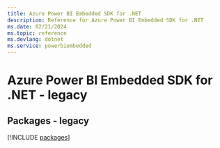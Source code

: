 ```yaml
---
title: Azure Power BI Embedded SDK for .NET
description: Reference for Azure Power BI Embedded SDK for .NET
ms.date: 02/21/2024
ms.topic: reference
ms.devlang: dotnet
ms.service: powerbiembedded
---
```

# Azure Power BI Embedded SDK for .NET - legacy
## Packages - legacy
[!INCLUDE [packages](power-bi-embedded-index.md)]